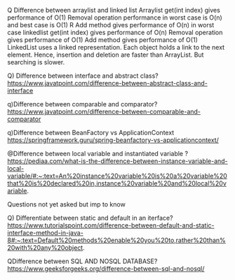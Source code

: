 Q Difference between arraylist and linked list
Arraylist
get(int index) gives performance of O(1)
Removal operation performance in worst case is O(n) and best case is O(1)	R
Add method gives performance of O(n) in worst case
linkedlist
get(int index) gives performance of O(n)
Removal operation gives performance of O(1)
Add method gives performance of O(1)
LinkedList uses a linked representation. Each object holds a link to the next element. Hence, insertion
and deletion are faster than ArrayList. But searching is slower.

Q) Difference between interface and abstract class?
https://www.javatpoint.com/difference-between-abstract-class-and-interface

q)Difference between comparable and comparator?
https://www.javatpoint.com/difference-between-comparable-and-comparator

q)Difference between BeanFactory vs ApplicationContext
https://springframework.guru/spring-beanfactory-vs-applicationcontext/

@Difference between local variable and instantiated variable ?
https://pediaa.com/what-is-the-difference-between-instance-variable-and-local-variable/#:~:text=An%20instance%20variable%20is%20a%20variable%20that%20is%20declared%20in,instance%20variable%20and%20local%20variable.

Questions not yet asked but imp to know

Q) Differentiate between static and default in an iterface?
https://www.tutorialspoint.com/difference-between-default-and-static-interface-method-in-java-8#:~:text=Default%20methods%20enable%20you%20to,rather%20than%20with%20any%20object.

QDifference between SQL AND NOSQL DATABASE?
https://www.geeksforgeeks.org/difference-between-sql-and-nosql/